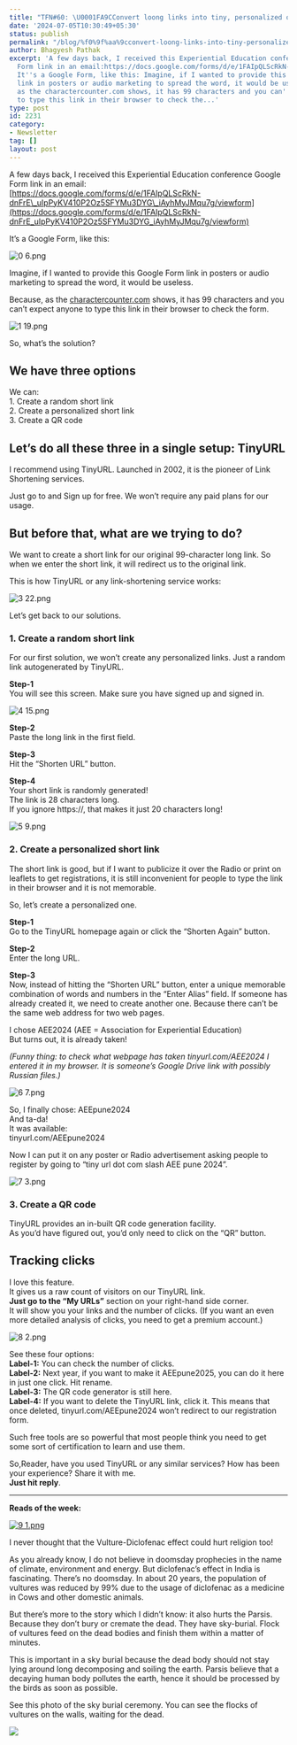 ```yaml
---
title: "TFN#60: \U0001FA9CConvert loong links into tiny, personalized ones"
date: '2024-07-05T10:30:49+05:30'
status: publish
permalink: "/blog/%f0%9f%aa%9cconvert-loong-links-into-tiny-personalized-ones"
author: Bhagyesh Pathak
excerpt: 'A few days back, I received this Experiential Education conference Google
  Form link in an email:https://docs.google.com/forms/d/e/1FAIpQLScRkN-dnFrE\_uIpPyKV410P2Oz5SFYMu3DYG\_iAyhMyJMqu7g/viewform
  It''s a Google Form, like this: Imagine, if I wanted to provide this Google Form
  link in posters or audio marketing to spread the word, it would be useless. Because,
  as the charactercounter.com shows, it has 99 characters and you can''t expect anyone
  to type this link in their browser to check the...'
type: post
id: 2231
category:
- Newsletter
tag: []
layout: post
---
```


A few days back, I received this Experiential Education conference Google Form link in an email:  
​[https://docs.google.com/forms/d/e/1FAIpQLScRkN-dnFrE\_uIpPyKV410P2Oz5SFYMu3DYG\_iAyhMyJMqu7g/viewform](https://docs.google.com/forms/d/e/1FAIpQLScRkN-dnFrE_uIpPyKV410P2Oz5SFYMu3DYG_iAyhMyJMqu7g/viewform)​

It’s a Google Form, like this:

![0 6.png](https://embed.filekitcdn.com/e/tkwVjiL2WnM6sb9P2ZThes/t36fCWRfGYGxAG1DUiQeCn)

Imagine, if I wanted to provide this Google Form link in posters or audio marketing to spread the word, it would be useless.

Because, as the [charactercounter.com](https://charactercounter.com/) shows, it has 99 characters and you can’t expect anyone to type this link in their browser to check the form.

![1 19.png](https://embed.filekitcdn.com/e/tkwVjiL2WnM6sb9P2ZThes/uz1Mu2r5FTRib9xvxd5bwb)

So, what’s the solution?

We have three options
---------------------

We can:  
1\. Create a random short link  
2\. Create a personalized short link  
3\. Create a QR code

Let’s do all these three in a single setup: TinyURL
---------------------------------------------------

I recommend using TinyURL. Launched in 2002, it is the pioneer of Link Shortening services.

Just go to  and Sign up for free. We won’t require any paid plans for our usage.

But before that, what are we trying to do?
------------------------------------------

We want to create a short link for our original 99-character long link. So when we enter the short link, it will redirect us to the original link.

This is how TinyURL or any link-shortening service works:

![3 22.png](https://embed.filekitcdn.com/e/tkwVjiL2WnM6sb9P2ZThes/aZELb7ytV8JPBq6HU55MsF)

Let’s get back to our solutions.

### 1. Create a random short link

For our first solution, we won’t create any personalized links. Just a random link autogenerated by TinyURL.

**Step-1**​  
You will see this screen. Make sure you have signed up and signed in.

![4 15.png](https://embed.filekitcdn.com/e/tkwVjiL2WnM6sb9P2ZThes/6aDQXpLwh78TtsXHqKYzkr)

**Step-2**​  
Paste the long link in the first field.

**Step-3**​  
Hit the “Shorten URL” button.

**Step-4**​  
Your short link is randomly generated!  
The link is 28 characters long.  
If you ignore https://, that makes it just 20 characters long!

![5 9.png](https://embed.filekitcdn.com/e/tkwVjiL2WnM6sb9P2ZThes/9Ue3nyyMwuKxxRh3WYgDE2)

### 2. Create a personalized short link

The short link is good, but if I want to publicize it over the Radio or print on leaflets to get registrations, it is still inconvenient for people to type the link in their browser and it is not memorable.

So, let’s create a personalized one.

**Step-1**​  
Go to the TinyURL homepage again or click the “Shorten Again” button.

**Step-2**​  
Enter the long URL.

**Step-3**​  
Now, instead of hitting the “Shorten URL” button, enter a unique memorable combination of words and numbers in the “Enter Alias” field. If someone has already created it, we need to create another one. Because there can’t be the same web address for two web pages.

I chose AEE2024 (AEE = Association for Experiential Education)  
But turns out, it is already taken!

*(Funny thing: to check what webpage has taken tinyurl.com/AEE2024 I entered it in my browser. It is someone’s Google Drive link with possibly Russian files.)*

![6 7.png](https://embed.filekitcdn.com/e/tkwVjiL2WnM6sb9P2ZThes/479Vy3PrsSyH7hvajcs6eL)

So, I finally chose: AEEpune2024  
And ta-da!  
It was available:  
tinyurl.com/AEEpune2024

Now I can put it on any poster or Radio advertisement asking people to register by going to “tiny url dot com slash AEE pune 2024”.

![7 3.png](https://embed.filekitcdn.com/e/tkwVjiL2WnM6sb9P2ZThes/tvcXcTFqcR6ShFFEUDmxv4)

### 3. Create a QR code

TinyURL provides an in-built QR code generation facility.  
As you’d have figured out, you’d only need to click on the “QR” button.

Tracking clicks
---------------

I love this feature.  
It gives us a raw count of visitors on our TinyURL link.  
​**Just go to the “My URLs”** section on your right-hand side corner.  
It will show you your links and the number of clicks. (If you want an even more detailed analysis of clicks, you need to get a premium account.)

![8 2.png](https://embed.filekitcdn.com/e/tkwVjiL2WnM6sb9P2ZThes/eQ4WMdPxhxGSR4Yp33Jcsv)

See these four options:  
​**Label-1:** You can check the number of clicks.  
​**Label-2:** Next year, if you want to make it AEEpune2025, you can do it here in just one click. Hit rename.  
​**Label-3:** The QR code generator is still here.  
​**Label-4:** If you want to delete the TinyURL link, click it. This means that once deleted, tinyurl.com/AEEpune2024 won’t redirect to our registration form.

Such free tools are so powerful that most people think you need to get some sort of certification to learn and use them.

So,Reader, have you used TinyURL or any similar services? How has been your experience? Share it with me.  
​**Just hit reply**.

---

**Reads of the week:**

[![9 1.png](https://embed.filekitcdn.com/e/tkwVjiL2WnM6sb9P2ZThes/4sWa251u7MY5ErgV9Vuzao)](https://www.stoneageherbalist.com/p/how-diclofenac-is-killing-zoroastrianism?utm_source=activity_item)

I never thought that the Vulture-Diclofenac effect could hurt religion too!

As you already know, I do not believe in doomsday prophecies in the name of climate, environment and energy. But diclofenac’s effect in India is fascinating. There’s no doomsday. In about 20 years, the population of vultures was reduced by 99% due to the usage of diclofenac as a medicine in Cows and other domestic animals.

But there’s more to the story which I didn’t know: it also hurts the Parsis. Because they don’t bury or cremate the dead. They have sky-burial. Flock of vultures feed on the dead bodies and finish them within a matter of minutes.

This is important in a sky burial because the dead body should not stay lying around long decomposing and soiling the earth. Parsis believe that a decaying human body pollutes the earth, hence it should be processed by the birds as soon as possible.

See this photo of the sky burial ceremony. You can see the flocks of vultures on the walls, waiting for the dead.

![](https://embed.filekitcdn.com/e/tkwVjiL2WnM6sb9P2ZThes/qm43hRk3gtv2UFP8DNGs7V)

​